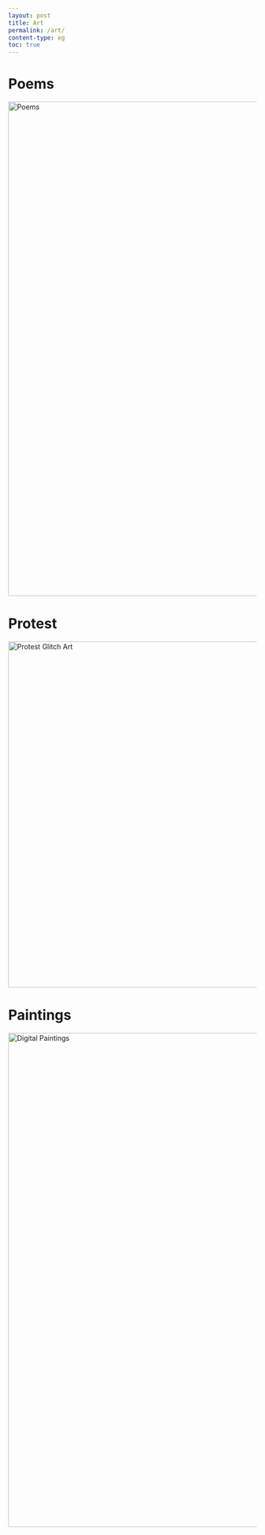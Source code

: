 ```yaml
---
layout: post
title: Art
permalink: /art/
content-type: eg
toc: true
---
```


# Poems
<a data-flickr-embed="true" href="https://www.flickr.com/photos/192463991@N08/albums/72157718568108987" title="Poems"><img src="https://live.staticflickr.com/65535/51015247587_17c33cffcb_b.jpg" width="800" height="1000" alt="Poems"></a><script async src="//embedr.flickr.com/assets/client-code.js" charset="utf-8"></script>

# Protest
<a data-flickr-embed="true" href="https://www.flickr.com/photos/192463991@N08/albums/72157718565671308" title="Protest Glitch Art"><img src="https://live.staticflickr.com/65535/51015246827_16a9075490_h.jpg"  height="700" alt="Protest Glitch Art"></a><script async src="//embedr.flickr.com/assets/client-code.js" charset="utf-8"></script>

# Paintings
<a data-flickr-embed="true" href="https://www.flickr.com/photos/192463991@N08/albums/72157718557164141" title="Digital Paintings"><img src="https://live.staticflickr.com/65535/51013520122_40bef1b6cf_h.jpg"  height="1000" alt="Digital Paintings"></a><script async src="//embedr.flickr.com/assets/client-code.js" charset="utf-8"></script>
